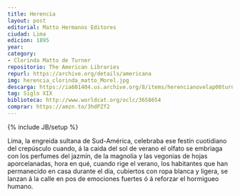 ```yaml
---
title: Herencia
layout: post
editorial: Matto Hermanos Editores
ciudad: Lima
edicion: 1895
year:
category:
- Clorinda Matto de Turner
repositorio: The American Libraries
repurl: https://archive.org/details/americana
img: herencia_clorinda_matto_Morel.jpg
descarga: https://ia601404.us.archive.org/8/items/herencianovelap00turngoog_202008/herencianovelap00turngoog.pdf
tag: Siglo XIX
biblioteca: http://www.worldcat.org/oclc/3658654
comprar: https://amzn.to/3hdPZf2
---
```

{% include JB/setup %}

Lima, la engreida sultana de Sud-América, celebraba ese festín cuotidiano del crepúsculo cuando, á la caida del sol de verano el olfato se embriaga con los perfumes del jazmín, de la magnolia y las vegonias de hojas aporcelanadas, hora en qué, cuando rige el verano, los habitantes que han permanecido en casa durante el día, cubiertos con ropa blanca y ligera, se lanzan á la calle en pos de emociones fuertes ó á reforzar el hormigueo humano.

